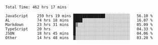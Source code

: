 
<!--START_SECTION:waka-->

```text
Total Time: 462 hrs 17 mins

JavaScript    259 hrs 19 mins ██████████████░░░░░░░░░░░   56.10 %
AL            74 hrs 18 mins  ████░░░░░░░░░░░░░░░░░░░░░   16.07 %
Markdown      23 hrs 31 mins  █▒░░░░░░░░░░░░░░░░░░░░░░░   05.09 %
TypeScript    20 hrs          █░░░░░░░░░░░░░░░░░░░░░░░░   04.33 %
JSON          18 hrs 45 mins  █░░░░░░░░░░░░░░░░░░░░░░░░   04.06 %
Other         14 hrs 48 mins  ▓░░░░░░░░░░░░░░░░░░░░░░░░   03.20 %
```

<!--END_SECTION:waka-->











